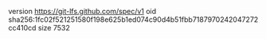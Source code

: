 version https://git-lfs.github.com/spec/v1
oid sha256:1fc02f521251580f198e625b1ed074c90d4b51fbb7187970242047272cc410cd
size 7532
